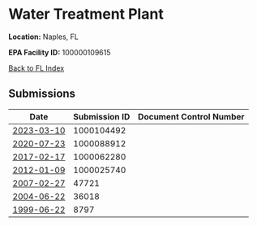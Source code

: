 # Water Treatment Plant

**Location:** Naples, FL

**EPA Facility ID:** 100000109615

[Back to FL Index](../../index.md)

## Submissions

| Date | Submission ID | Document Control Number |
|------|--------------|-------------------------|
| [2023-03-10](submissions/1000104492.md) | 1000104492 |  |
| [2020-07-23](submissions/1000088912.md) | 1000088912 |  |
| [2017-02-17](submissions/1000062280.md) | 1000062280 |  |
| [2012-01-09](submissions/1000025740.md) | 1000025740 |  |
| [2007-02-27](submissions/47721.md) | 47721 |  |
| [2004-06-22](submissions/36018.md) | 36018 |  |
| [1999-06-22](submissions/8797.md) | 8797 |  |
